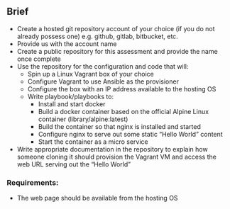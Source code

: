 ## Brief

* Create a hosted git repository account of your choice (if you do not already possess one) e.g. github, gitlab, bitbucket, etc.
* Provide us with the account name
* Create a public repository for this assessment and provide the name once complete
* Use the repository for the configuration and code that will:
   * Spin up a Linux Vagrant box of your choice
   * Configure Vagrant to use Ansible as the provisioner
   * Configure the box with an IP address available to the hosting OS
   * Write playbook/playbooks to:
     * Install and start docker
     * Build a docker container based on the official Alpine Linux container (library/alpine:latest)
     * Build the container so that nginx is installed and started
     * Configure nginx to serve out some static “Hello World” content
     * Start the container as a micro service
* Write appropriate documentation in the repository to explain how someone cloning it should provision the Vagrant VM and access the web URL serving out the “Hello World”

### Requirements:
   * The web page should be available from the hosting OS

